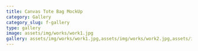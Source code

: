 ```yaml
---
title: Canvas Tote Bag MockUp
category: Gallery
category_slug: f-gallery
type: gallery
image: assets/img/works/work1.jpg
gallery: assets/img/works/work1.jpg,assets/img/works/work2.jpg,assets/img/works/work3.jpg
---
```

